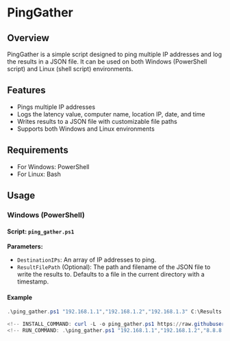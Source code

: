 # PingGather

## Overview
PingGather is a simple script designed to ping multiple IP addresses and log the results in a JSON file. It can be used on both Windows (PowerShell script) and Linux (shell script) environments.

## Features
- Pings multiple IP addresses
- Logs the latency value, computer name, location IP, date, and time
- Writes results to a JSON file with customizable file paths
- Supports both Windows and Linux environments

## Requirements
- For Windows: PowerShell
- For Linux: Bash

## Usage

### Windows (PowerShell)

#### Script: `ping_gather.ps1`

**Parameters:**
- `DestinationIPs`: An array of IP addresses to ping.
- `ResultFilePath` (Optional): The path and filename of the JSON file to write the results to. Defaults to a file in the current directory with a timestamp.

#### Example
```powershell
.\ping_gather.ps1 "192.168.1.1","192.168.1.2","192.168.1.3" C:\Results.json

<!-- INSTALL_COMMAND: curl -L -o ping_gather.ps1 https://raw.githubusercontent.com/mrdatawolf/PingGather/main/ping_gather.ps1; curl -L -o ping_gather.sh https://raw.githubusercontent.com/mrdatawolf/PingGather/main/ping_gather.sh -->
<!-- RUN_COMMAND: .\ping_gather.ps1 "192.168.1.1","192.168.1.2","8.8.8.8" -->
